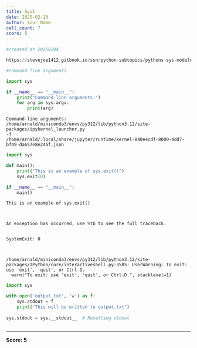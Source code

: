 ```yaml
---
title: Sys1
date: 2025-02-10
author: Your Name
cell_count: 7
score: 5
---
```


```python
#created at 20250204
```


```python
https://stevejoe1412.gitbook.io/ssn/python-subtopics/pythons-sys-module
```


```python
#command line arguments
```


```python
import sys

if __name__ == "__main__":
    print("Command-line arguments:")
    for arg in sys.argv:
        print(arg)
```

    Command-line arguments:
    /home/arnald/miniconda3/envs/py312/lib/python3.12/site-packages/ipykernel_launcher.py
    -f
    /home/arnald/.local/share/jupyter/runtime/kernel-840e4cdf-8000-4dd7-bf49-da657e8e245f.json



```python
import sys

def main():
    print("This is an example of sys.exit()")
    sys.exit(0)

if __name__ == "__main__":
    main()
```

    This is an example of sys.exit()



    An exception has occurred, use %tb to see the full traceback.


    SystemExit: 0



    /home/arnald/miniconda3/envs/py312/lib/python3.12/site-packages/IPython/core/interactiveshell.py:3585: UserWarning: To exit: use 'exit', 'quit', or Ctrl-D.
      warn("To exit: use 'exit', 'quit', or Ctrl-D.", stacklevel=1)



```python
import sys

with open('output.txt', 'w') as f:
    sys.stdout = f
    print("This will be written to output.txt")
    
sys.stdout = sys.__stdout__  # Resetting stdout
```


```python

```


---
**Score: 5**